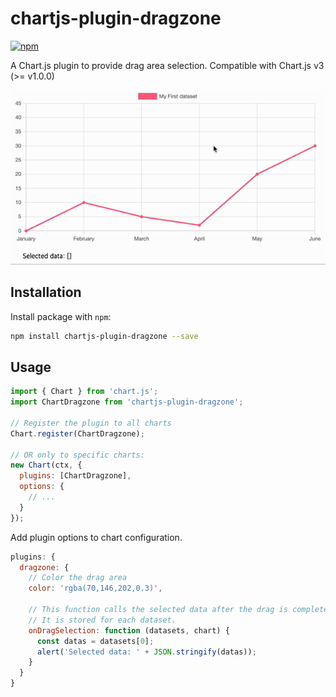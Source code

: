 # chartjs-plugin-dragzone

[![npm](https://img.shields.io/npm/v/chartjs-plugin-dragzone)](https://www.npmjs.com/package/chartjs-plugin-dragzone)

A Chart.js plugin to provide drag area selection.
Compatible with Chart.js v3 (>= v1.0.0)

![how to work](./sample.gif)

## Installation

Install package with `npm`:

```bash
npm install chartjs-plugin-dragzone --save
```

## Usage

```javascript
import { Chart } from 'chart.js';
import ChartDragzone from 'chartjs-plugin-dragzone';

// Register the plugin to all charts
Chart.register(ChartDragzone);

// OR only to specific charts:
new Chart(ctx, {
  plugins: [ChartDragzone],
  options: {
    // ...
  }
});
```


Add plugin options to chart configuration.

```javascript
plugins: {
  dragzone: {
    // Color the drag area
    color: 'rgba(70,146,202,0.3)',

    // This function calls the selected data after the drag is completed.
    // It is stored for each dataset.
    onDragSelection: function (datasets, chart) {
      const datas = datasets[0];
      alert('Selected data: ' + JSON.stringify(datas));
    }
  }
}
```
